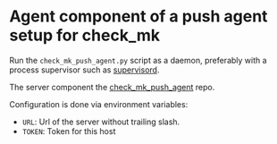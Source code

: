 # Agent component of a push agent setup for check_mk

Run the `check_mk_push_agent.py` script as a daemon, preferably with a process
supervisor such as [supervisord](http://supervisord.org/).

The server component the
[check_mk_push_agent](https://github.com/Delphinator/check_mk_push_agent_server)
repo.

Configuration is done via environment variables:
- `URL`: Url of the server without trailing slash.
- `TOKEN`: Token for this host
